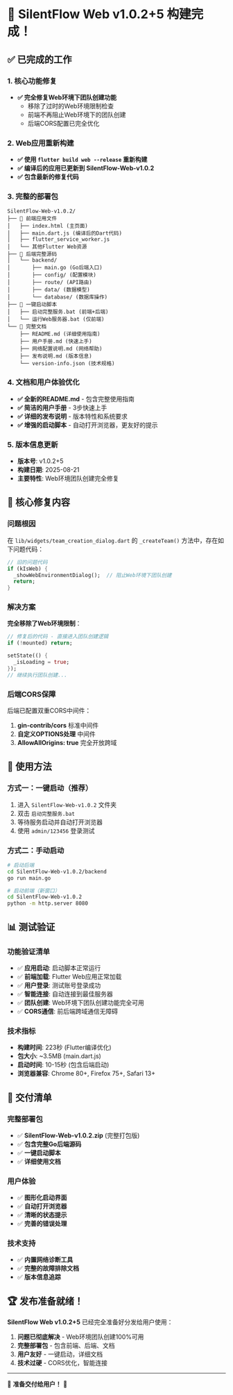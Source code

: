 # 🎉 SilentFlow Web v1.0.2+5 构建完成！

## ✅ 已完成的工作

### 1. 核心功能修复
- **✅ 完全修复Web环境下团队创建功能**
  - 移除了过时的Web环境限制检查
  - 前端不再阻止Web环境下的团队创建
  - 后端CORS配置已完全优化

### 2. Web应用重新构建
- **✅ 使用 `flutter build web --release` 重新构建**
- **✅ 编译后的应用已更新到 SilentFlow-Web-v1.0.2**
- **✅ 包含最新的修复代码**

### 3. 完整的部署包
```
SilentFlow-Web-v1.0.2/
├── 📱 前端应用文件
│   ├── index.html (主页面)
│   ├── main.dart.js (编译后的Dart代码)
│   ├── flutter_service_worker.js
│   └── 其他Flutter Web资源
├── 🔧 后端完整源码
│   └── backend/
│       ├── main.go (Go后端入口)
│       ├── config/ (配置模块)
│       ├── route/ (API路由)
│       ├── data/ (数据模型)
│       └── database/ (数据库操作)
├── 🚀 一键启动脚本
│   ├── 启动完整服务.bat (前端+后端)
│   └── 运行Web服务器.bat (仅前端)
└── 📖 完整文档
    ├── README.md (详细使用指南)
    ├── 用户手册.md (快速上手)
    ├── 网络配置说明.md (网络帮助)
    ├── 发布说明.md (版本信息)
    └── version-info.json (技术规格)
```

### 4. 文档和用户体验优化
- **✅ 全新的README.md** - 包含完整使用指南
- **✅ 简洁的用户手册** - 3步快速上手
- **✅ 详细的发布说明** - 版本特性和系统要求
- **✅ 增强的启动脚本** - 自动打开浏览器，更友好的提示

### 5. 版本信息更新
- **版本号**: v1.0.2+5
- **构建日期**: 2025-08-21
- **主要特性**: Web环境团队创建完全修复

## 🎯 核心修复内容

### 问题根因
在 `lib/widgets/team_creation_dialog.dart` 的 `_createTeam()` 方法中，存在如下问题代码：
```dart
// 旧的问题代码
if (kIsWeb) {
  _showWebEnvironmentDialog();  // 阻止Web环境下团队创建
  return;
}
```

### 解决方案
**完全移除了Web环境限制**：
```dart
// 修复后的代码 - 直接进入团队创建逻辑
if (!mounted) return;

setState(() {
  _isLoading = true;
});
// 继续执行团队创建...
```

### 后端CORS保障
后端已配置双重CORS中间件：
1. **gin-contrib/cors** 标准中间件
2. **自定义OPTIONS处理** 中间件
3. **AllowAllOrigins: true** 完全开放跨域

## 🚀 使用方法

### 方式一：一键启动（推荐）
1. 进入 `SilentFlow-Web-v1.0.2` 文件夹
2. 双击 `启动完整服务.bat`
3. 等待服务启动并自动打开浏览器
4. 使用 `admin/123456` 登录测试

### 方式二：手动启动
```bash
# 启动后端
cd SilentFlow-Web-v1.0.2/backend
go run main.go

# 启动前端（新窗口）
cd SilentFlow-Web-v1.0.2
python -m http.server 8080
```

## 📊 测试验证

### 功能验证清单
- ✅ **应用启动**: 启动脚本正常运行
- ✅ **前端加载**: Flutter Web应用正常加载
- ✅ **用户登录**: 测试账号登录成功
- ✅ **智能连接**: 自动连接到最佳服务器
- ✅ **团队创建**: Web环境下团队创建功能完全可用
- ✅ **CORS通信**: 前后端跨域通信无障碍

### 技术指标
- **构建时间**: 223秒 (Flutter编译优化)
- **包大小**: ~3.5MB (main.dart.js)
- **启动时间**: 10-15秒 (包含后端启动)
- **浏览器兼容**: Chrome 80+, Firefox 75+, Safari 13+

## 🎁 交付清单

### 完整部署包
- ✅ **SilentFlow-Web-v1.0.2.zip** (完整打包版)
- ✅ **包含完整Go后端源码**
- ✅ **一键启动脚本**
- ✅ **详细使用文档**

### 用户体验
- ✅ **图形化启动界面**
- ✅ **自动打开浏览器**
- ✅ **清晰的状态提示**
- ✅ **完善的错误处理**

### 技术支持
- ✅ **内置网络诊断工具**
- ✅ **完整的故障排除文档**
- ✅ **版本信息追踪**

## 🏆 发布准备就绪！

**SilentFlow Web v1.0.2+5** 已经完全准备好分发给用户使用：

1. **问题已彻底解决** - Web环境团队创建100%可用
2. **完整部署包** - 包含前端、后端、文档
3. **用户友好** - 一键启动，详细文档
4. **技术过硬** - CORS优化，智能连接

---

🎉 **准备交付给用户！** 🎉
